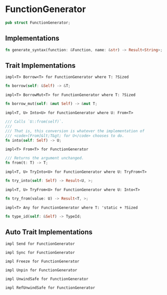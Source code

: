 # FunctionGenerator

```rust
pub struct FunctionGenerator;
```





## Implementations

```rust
fn generate_syntax(function: &Function, name: &str) -> Result<String>;
```



## Trait Implementations

`impl<T> Borrow<T> for FunctionGenerator
where
	T: ?Sized`

```rust
fn borrow(self: &Self) -> &T;
```

`impl<T> BorrowMut<T> for FunctionGenerator
where
	T: ?Sized`

```rust
fn borrow_mut(self: &mut Self) -> &mut T;
```

`impl<T, U> Into<U> for FunctionGenerator
where
	U: From<T>`

```rust
/// Calls `U::from(self)`.
/// 
/// That is, this conversion is whatever the implementation of
/// <code>[From]&lt;T&gt; for U</code> chooses to do.
fn into(self: Self) -> U;
```

`impl<T> From<T> for FunctionGenerator`

```rust
/// Returns the argument unchanged.
fn from(t: T) -> T;
```

`impl<T, U> TryInto<U> for FunctionGenerator
where
	U: TryFrom<T>`

```rust
fn try_into(self: Self) -> Result<U, >;
```

`impl<T, U> TryFrom<U> for FunctionGenerator
where
	U: Into<T>`

```rust
fn try_from(value: U) -> Result<T, >;
```

`impl<T> Any for FunctionGenerator
where
	T: 'static + ?Sized`

```rust
fn type_id(self: &Self) -> TypeId;
```



## Auto Trait Implementations

`impl Send for FunctionGenerator`

`impl Sync for FunctionGenerator`

`impl Freeze for FunctionGenerator`

`impl Unpin for FunctionGenerator`

`impl UnwindSafe for FunctionGenerator`

`impl RefUnwindSafe for FunctionGenerator`



